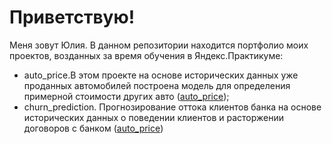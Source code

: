 # Приветствую!

Меня зовут Юлия.
В данном репозитории находится портфолио моих проектов, возданных за время обучения в Яндекс.Практикуме:
- auto_price.В этом проекте на основе исторических данных уже проданных автомобилей построена модель для определения примерной стоимости других авто ([auto_price](ссылка));
- churn_prediction. Прогнозирование оттока клиентов банка на основе исторических данных о поведении клиентов и расторжении договоров с банком ([auto_price](ссылка))
